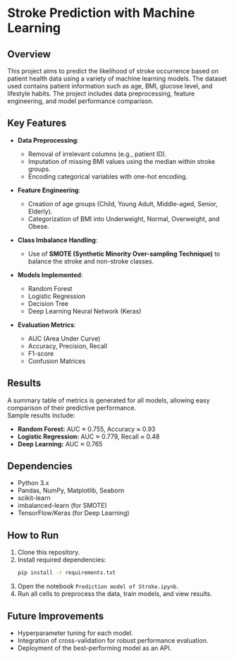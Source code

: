 # Stroke Prediction with Machine Learning

## Overview
This project aims to predict the likelihood of stroke occurrence based on patient health data using a variety of machine learning models. The dataset used contains patient information such as age, BMI, glucose level, and lifestyle habits. The project includes data preprocessing, feature engineering, and model performance comparison.

## Key Features
- **Data Preprocessing**:
  - Removal of irrelevant columns (e.g., patient ID).
  - Imputation of missing BMI values using the median within stroke groups.
  - Encoding categorical variables with one-hot encoding.

- **Feature Engineering**:
  - Creation of age groups (Child, Young Adult, Middle-aged, Senior, Elderly).
  - Categorization of BMI into Underweight, Normal, Overweight, and Obese.

- **Class Imbalance Handling**:
  - Use of **SMOTE (Synthetic Minority Over-sampling Technique)** to balance the stroke and non-stroke classes.

- **Models Implemented**:
  - Random Forest
  - Logistic Regression
  - Decision Tree
  - Deep Learning Neural Network (Keras)

- **Evaluation Metrics**:
  - AUC (Area Under Curve)
  - Accuracy, Precision, Recall
  - F1-score
  - Confusion Matrices

## Results
A summary table of metrics is generated for all models, allowing easy comparison of their predictive performance.  
Sample results include:  
- **Random Forest:** AUC ≈ 0.755, Accuracy ≈ 0.93  
- **Logistic Regression:** AUC ≈ 0.779, Recall ≈ 0.48  
- **Deep Learning:** AUC ≈ 0.765

## Dependencies
- Python 3.x
- Pandas, NumPy, Matplotlib, Seaborn
- scikit-learn
- imbalanced-learn (for SMOTE)
- TensorFlow/Keras (for Deep Learning)

## How to Run
1. Clone this repository.
2. Install required dependencies:
   ```bash
   pip install -r requirements.txt
   ```
3. Open the notebook `Prediction model of Stroke.ipynb`.
4. Run all cells to preprocess the data, train models, and view results.

## Future Improvements
- Hyperparameter tuning for each model.
- Integration of cross-validation for robust performance evaluation.
- Deployment of the best-performing model as an API.
